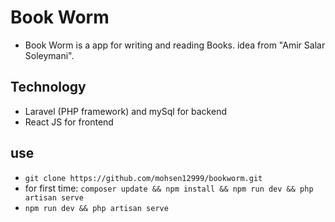 # Book Worm

-   Book Worm is a app for writing and reading Books. idea from "Amir Salar Soleymani".

## Technology

-   Laravel (PHP framework) and mySql for backend
-   React JS for frontend

## use

-   `git clone https://github.com/mohsen12999/bookworm.git`
-   for first time: `composer update && npm install && npm run dev && php artisan serve`
-   `npm run dev && php artisan serve`
